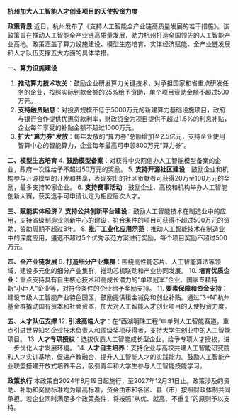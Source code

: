 **杭州加大人工智能人才创业项目的天使投资力度**

**政策背景**
近日，杭州发布了《支持人工智能全产业链高质量发展的若干措施》。该政策旨在推动人工智能全产业链高质量发展，助力杭州打造全国领先的人工智能产业高地。政策涵盖了算力设施建设、模型生态培育、实体经济赋能、全产业链发展和人才队伍支撑五大方面的具体举措。

**一、算力设施建设**
1. **推动算力技术攻关**：鼓励企业研发算力关键技术，对承担国家和省重点研发任务的企业，按照实际到款金额的25%给予资助，单个项目资助金额不超过500万元。
2. **支持融资贴息**：对投资规模不低于5000万元的新建算力基础设施项目，政府与银行合作提供优惠贷款利率，财政资金为项目提供不超过1.5%的利息补贴，企业每年享受的补贴金额不超过1000万元。
3. **扩大“算力券”发放**：每年发放的“算力券”总额增加至2.5亿元，支持企业使用智算中心的智能算力，企业每年最高可申领800万元“算力券”。

**二、模型生态培育**
4. **鼓励模型备案**：对获得中央网信办人工智能模型备案的企业，政府一次性给予不超过50万元的奖励。
5. **支持开源社区建设**：鼓励企业和机构参与开源模型的开发和共享，表现突出的社区贡献者可获得20万至100万元的奖励，最多支持10家企业。
6. **支持赛事活动**：鼓励企业、高校和机构举办人工智能创新大赛，获奖选手可申请认定为相应层次人才。

**三、赋能实体经济**
7. **支持公共创新平台建设**：鼓励人工智能技术在制造业中的应用，支持省级制造业创新中心的建设，符合条件的项目可获得不超过500万元的资助，资助周期不超过3年。
8. **推广工业化应用示范**：推动人工智能技术在制造业中的深度应用，遴选不超过5个优秀示范方案进行奖励，每个项目奖励不超过500万元。

**四、全产业链发展**
9. **打造细分产业集群**：围绕高性能芯片、人工智能算法等领域，建设多元化的细分产业集群，推动芯机联动和产业协同发展。
10. **培育优质企业**：重点支持具有自主核心技术和高成长潜力的“单项冠军”企业、国家专精特新“小巨人”企业等，对符合条件的企业给予奖励支持。
11. **要素保障和资金支持**：建设市级人工智能产业特色园区，鼓励提供租金减免和创业补贴。通过“3+N”杭州基金群撬动国有资本和社会资本，加大对人工智能人才创业项目的天使投资力度。

**五、人才队伍支撑**
12. **引进高端人才**：在“西湖明珠工程”中单列人工智能赛道，重点引进世界知名企业技术负责人和顶级奖项获得者，支持大学生创业中的人工智能项目。
13. **人才专项授权**：选拔优质人工智能成长型企业，给予专项人才授权，进一步优化人才发展环境。
14. **人才自主培养**：支持企业与高校共建人工智能研究院和人才实训基地，促进产教融合，提升人工智能人才的实践能力。鼓励人工智能产业联盟搭建开放式培养平台，吸引青年和大学生参与人工智能技能学习。

**政策执行**
本政策自2024年8月19日起施行，至2027年12月31日止。政策涉及的资助、补助和奖励标准均为最高标准，资金由市和各区、县（市）按照财政体制共同承担。若企业同时满足多个政策条件，将按照“从优、就高、不重复”的原则予以支持。

